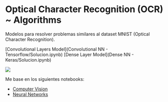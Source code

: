 # Optical Character Recognition (OCR) ~ Algorithms

Modelos para resolver problemas similares al dataset MNIST (Optical Character Recognition).

[Convolutional Layers Model](Convolutional NN - Tensorflow/Solucion.ipynb)
[Dense Layer Model](Dense NN - Keras/Solucion.ipynb)

![](https://media1.giphy.com/media/5gb1lMI5DUimODy989/giphy.gif?cid=ecf05e47j2v4oefk4scpfgfhh5xdvaqs1isck3qx76sigqof&ep=v1_gifs_search&rid=giphy.gif&ct=g)

Me base en los siguientes notebooks:
* [Computer Vision](https://colab.research.google.com/drive/1ZZXnCjFEOkp_KdNcNabd14yok0BAIuwS#forceEdit=true&sandboxMode=true)
* [Neural Networks](https://colab.research.google.com/drive/1m2cg3D1x3j5vrFc-Cu0gMvc48gWyCOuG#forceEdit=true&sandboxMode=true)

